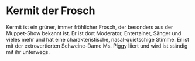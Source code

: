 # Kermit der Frosch

Kermit ist ein grüner, immer fröhlicher Frosch, der besonders aus der Muppet-Show bekannt ist.
Er ist dort Moderator, Entertainer, Sänger und vieles mehr und hat eine charakteristische, nasal-quietschige Stimme.
Er ist mit der extrovertierten Schweine-Dame Ms. Piggy liiert und wird ist ständig mit ihr unterwegs.
